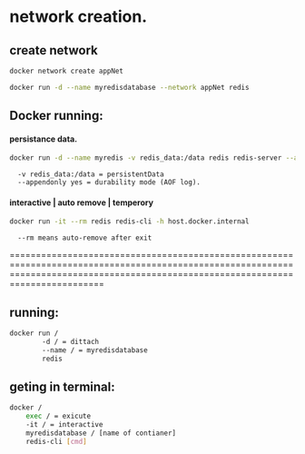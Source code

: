 # network creation.

## create network

```bash
docker network create appNet
```

 <!-- Y:   repeat run -->

```bash
docker run -d --name myredisdatabase --network appNet redis
```

## Docker running:

#### persistance data.

```bash
docker run -d --name myredis -v redis_data:/data redis redis-server --appendonly yes`
```

      -v redis_data:/data = persistentData
      --appendonly yes = durability mode (AOF log).

#### interactive | auto remove | temperory

```bash
docker run -it --rm redis redis-cli -h host.docker.internal
```

      --rm means auto-remove after exit

====================================================================================================================================================================================

## running:

```bash
docker run /
        -d / = dittach
        --name / = myredisdatabase
        redis
```

## geting in terminal:

```bash
docker /
    exec / = exicute
    -it / = interactive
    myredisdatabase / [name of contianer]
    redis-cli [cmd]

```
